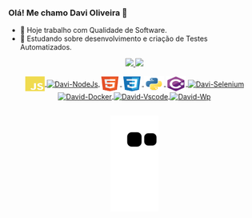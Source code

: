 ### Olá! Me chamo Davi Oliveira 👋


- 🔭 Hoje trabalho com Qualidade de Software.
- 🌱 Estudando sobre desenvolvimento e criação de Testes Automatizados.

<div align="center">
  <a href="https://github.com/davioliveeira">
  <div align="center">
    <img height="190em" src="https://github-readme-stats.vercel.app/api?username=davioliveeira&show_icons=true&theme=radical&include_all_commits=true&count_private=true"/>
    <img height="142,5em" src="https://github-readme-stats.vercel.app/api/top-langs/?username=davioliveeira&layout=compact&langs_count=7&theme=radical"/>
</div>

  <div style="display: inline_block"><br>
  <img align="center" alt="Davi-Js" height="30" width="40" src="https://raw.githubusercontent.com/devicons/devicon/master/icons/javascript/javascript-plain.svg">
  <img align="center" alt="Davi-NodeJs" height="30" width="40" src="https://cdn.jsdelivr.net/gh/devicons/devicon/icons/nodejs/nodejs-plain.svg" />    
  <img align="center" alt="Davi-HTML" height="30" width="40" src="https://raw.githubusercontent.com/devicons/devicon/master/icons/html5/html5-original.svg">
  <img align="center" alt="Davi-CSS" height="30" width="40" src="https://raw.githubusercontent.com/devicons/devicon/master/icons/css3/css3-original.svg">
  <img align="center" alt="Rafa-Python" height="30" width="40" src="https://raw.githubusercontent.com/devicons/devicon/master/icons/python/python-original.svg">
  <img align="center" alt="Rafa-Csharp" height="30" width="40" src="https://raw.githubusercontent.com/devicons/devicon/master/icons/csharp/csharp-original.svg">
  <img align="center" alt="Davi-Selenium" height="30" width="40" src="https://cdn.jsdelivr.net/gh/devicons/devicon/icons/selenium/selenium-original.svg" />
  <img align="center" alt="David-Docker" height="30" width="40" src="https://cdn.jsdelivr.net/gh/devicons/devicon/icons/docker/docker-plain-wordmark.svg" />
  <img align="center" alt="David-Vscode" height="30" width="40" src="https://cdn.jsdelivr.net/gh/devicons/devicon/icons/vscode/vscode-original.svg" />
  <img align="center" alt="David-Wp" height="30" width="40" src="https://cdn.jsdelivr.net/gh/devicons/devicon/icons/wordpress/wordpress-original.svg" />
</div>
  
  ##
  
  ![Snake animation](https://github.com/davioliveeira/davioliveeira/blob/output/github-contribution-grid-snake.svg) 

